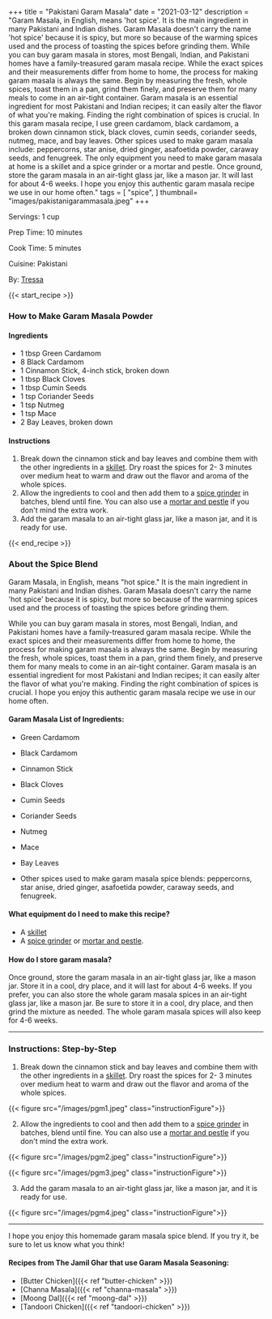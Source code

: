 +++
title = "Pakistani Garam Masala"
date = "2021-03-12"
description = "Garam Masala, in English, means 'hot spice'. It is the main ingredient in many Pakistani and Indian dishes. Garam Masala doesn't carry the name 'hot spice' because it is spicy, but more so because of the warming spices used and the process of toasting the spices before grinding them. While you can buy garam masala in stores, most Bengali, Indian, and Pakistani homes have a family-treasured garam masala recipe. While the exact spices and their measurements differ from home to home, the process for making garam masala is always the same. Begin by measuring the fresh, whole spices, toast them in a pan, grind them finely, and preserve them for many meals to come in an air-tight container. Garam masala is an essential ingredient for most Pakistani and Indian recipes; it can easily alter the flavor of what you're making. Finding the right combination of spices is crucial. In this garam masala recipe, I use green cardamom, black cardamom, a broken down cinnamon stick, black cloves, cumin seeds, coriander seeds, nutmeg, mace, and bay leaves. Other spices used to make garam masala include: peppercorns, star anise, dried ginger, asafoetida powder, caraway seeds, and fenugreek. The only equipment you need to make garam masala at home is a skillet and a spice grinder or a mortar and pestle. Once ground, store the garam masala in an air-tight glass jar, like a mason jar. It will last for about 4-6 weeks. I hope you enjoy this authentic garam masala recipe we use in our home often."
tags = [
    "spice",
]
thumbnail= "images/pakistanigarammasala.jpeg"
+++

Servings: 1 cup <!--more-->

Prep Time: 10 minutes 

Cook Time: 5 minutes 

Cuisine: Pakistani 

By: [Tressa](https://www.jamilghar.com/about/)

{{< start_recipe >}}

### How to Make Garam Masala Powder

#### Ingredients 

* 1 tbsp Green Cardamom 
* 8 Black Cardamom 
* 1 Cinnamon Stick, 4-inch stick, broken down 
* 1 tbsp Black Cloves
* 1 tbsp Cumin Seeds
* 1 tsp Coriander Seeds
* 1 tsp Nutmeg 
* 1 tsp Mace
* 2 Bay Leaves, broken down
 
#### Instructions 

1. Break down the cinnamon stick and bay leaves and combine them with the other ingredients in a [skillet](https://amzn.to/3cZmRrq). Dry roast the spices for 2- 3 minutes over medium heat to warm and draw out the flavor and aroma of the whole spices.  
2. Allow the ingredients to cool and then add them to a [spice grinder](https://amzn.to/3paY5dE) in batches, blend until fine. You can also use a [mortar and pestle](https://amzn.to/3E5NtDa) if you don't mind the extra work. 
3. Add the garam masala to an air-tight glass jar, like a mason jar, and it is ready for use. 

{{< end_recipe >}}

### About the Spice Blend  

Garam Masala, in English, means "hot spice." It is the main ingredient in many Pakistani and Indian dishes. Garam Masala doesn't carry the name 'hot spice' because it is spicy, but more so because of the warming spices used and the process of toasting the spices before grinding them. 

While you can buy garam masala in stores, most Bengali, Indian, and Pakistani homes have a family-treasured garam masala recipe. While the exact spices and their measurements differ from home to home, the process for making garam masala is always the same. Begin by measuring the fresh, whole spices, toast them in a pan, grind them finely, and preserve them for many meals to come in an air-tight container. Garam masala is an essential ingredient for most Pakistani and Indian recipes; it can easily alter the flavor of what you're making. Finding the right combination of spices is crucial. I hope you enjoy this authentic garam masala recipe we use in our home often.

#### Garam Masala List of Ingredients:

* Green Cardamom 

* Black Cardamom 

* Cinnamon Stick

* Black Cloves

* Cumin Seeds

* Coriander Seeds

* Nutmeg 

* Mace

* Bay Leaves

* Other spices used to make garam masala spice blends: peppercorns, star anise, dried ginger, asafoetida powder, caraway seeds, and fenugreek.

#### What equipment do I need to make this recipe?

* A [skillet](https://amzn.to/3cZmRrq)
* A [spice grinder](https://amzn.to/3u3oYAU) or [mortar and pestle](https://amzn.to/3dc5ALn). 

#### How do I store garam masala? 

Once ground, store the garam masala in an air-tight glass jar, like a mason jar. Store it in a cool, dry place, and it will last for about 4-6 weeks. If you prefer, you can also store the whole garam masala spices in an air-tight glass jar, like a mason jar. Be sure to store it in a cool, dry place, and then grind the mixture as needed. The whole garam masala spices will also keep for 4-6 weeks. 

---- 

### Instructions: Step-by-Step

1. Break down the cinnamon stick and bay leaves and combine them with the other ingredients in a [skillet](https://amzn.to/3cZmRrq). Dry roast the spices for 2- 3 minutes over medium heat to warm and draw out the flavor and aroma of the whole spices.  

{{< figure src="/images/pgm1.jpeg" class="instructionFigure">}}

2. Allow the ingredients to cool and then add them to a [spice grinder](https://amzn.to/3paY5dE) in batches, blend until fine. You can also use a [mortar and pestle](https://amzn.to/3E5NtDa) if you don't mind the extra work. 

{{< figure src="/images/pgm2.jpeg" class="instructionFigure">}}

{{< figure src="/images/pgm3.jpeg" class="instructionFigure">}}

3. Add the garam masala to an air-tight glass jar, like a mason jar, and it is ready for use. 

{{< figure src="/images/pgm4.jpeg" class="instructionFigure">}}

---- 

I hope you enjoy this homemade garam masala spice blend. If you try it, be sure to let us know what you think!

#### Recipes from The Jamil Ghar that use Garam Masala Seasoning: 

* [Butter Chicken]({{< ref "butter-chicken" >}})
* [Channa Masala]({{< ref "channa-masala" >}})
* [Moong Dal]({{< ref "moong-dal" >}})
* [Tandoori Chicken]({{< ref "tandoori-chicken" >}})

